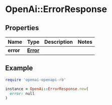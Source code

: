 # OpenAi::ErrorResponse

## Properties

| Name | Type | Description | Notes |
| ---- | ---- | ----------- | ----- |
| **error** | [**Error**](Error.md) |  |  |

## Example

```ruby
require 'openai-openapi-rb'

instance = OpenAi::ErrorResponse.new(
  error: null
)
```

